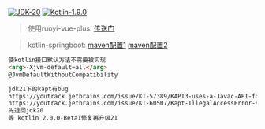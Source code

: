[![JDK-20](https://img.shields.io/badge/JDK-20-green.svg)]()
[![Kotlin-1.9.0](https://img.shields.io/badge/Kotlin-1.9.0-green.svg)]()

> 使用ruoyi-vue-plus: [传送门](https://plus-doc.dromara.org/#/common/demo_system)

> kotlin-springboot:
> [maven配置1](https://www.uoften.com/article/212843.html)
> [maven配置2](https://blog.csdn.net/weixin_33756418/article/details/90304544)

~~~ html
使kotlin接口默认方法不需要被实现
<arg>-Xjvm-default=all</arg>
@JvmDefaultWithoutCompatibility
~~~

~~~ html
jdk21下的kapt有bug
https://youtrack.jetbrains.com/issue/KT-57389/KAPT3-uses-a-Javac-API-for-JCImport-which-will-break-in-JDK-21
https://youtrack.jetbrains.com/issue/KT-60507/Kapt-IllegalAccessError-superclass-access-check-failed-using-java-21-toolchain
先退回jdk20
等 kotlin 2.0.0-Beta1修复再升级21
~~~
